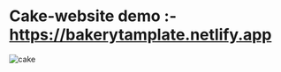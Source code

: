 ﻿# Cake-website  demo :- https://bakerytamplate.netlify.app

![cake](https://github.com/bhakti001/Cake-website/assets/131843063/5bb48e3c-bad5-4c07-a033-bb421fd67243)

